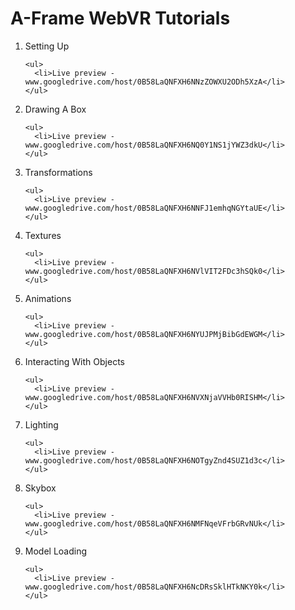# A-Frame WebVR Tutorials

<ol>
  <li>
    Setting Up
    
    <ul>
      <li>Live preview - www.googledrive.com/host/0B58LaQNFXH6NNzZOWXU2ODh5XzA</li>
    </ul>
  </li>
  
  <li>
    Drawing A Box
    
    <ul>
      <li>Live preview - www.googledrive.com/host/0B58LaQNFXH6NQ0Y1NS1jYWZ3dkU</li>
    </ul>
  </li>
  
  <li>
    Transformations
    
    <ul>
      <li>Live preview - www.googledrive.com/host/0B58LaQNFXH6NNFJ1emhqNGYtaUE</li>
    </ul>
  </li>
  
  <li>
    Textures
    
    <ul>
      <li>Live preview - www.googledrive.com/host/0B58LaQNFXH6NVlVIT2FDc3hSQk0</li>
    </ul>
  </li>
  
  <li>
    Animations
    
    <ul>
      <li>Live preview - www.googledrive.com/host/0B58LaQNFXH6NYUJPMjBibGdEWGM</li>
    </ul>
  </li>
  
  <li>
    Interacting With Objects
    
    <ul>
      <li>Live preview - www.googledrive.com/host/0B58LaQNFXH6NVXNjaVVHb0RISHM</li>
    </ul>
  </li>
  
  <li>
    Lighting
    
    <ul>
      <li>Live preview - www.googledrive.com/host/0B58LaQNFXH6NOTgyZnd4SUZ1d3c</li>
    </ul>
  </li>
  
  <li>
    Skybox
    
    <ul>
      <li>Live preview - www.googledrive.com/host/0B58LaQNFXH6NMFNqeVFrbGRvNUk</li>
    </ul>
  </li>
  
  <li>
    Model Loading
    
    <ul>
      <li>Live preview - www.googledrive.com/host/0B58LaQNFXH6NcDRsSklHTkNKY0k</li>
    </ul>
  </li>
</ol>
